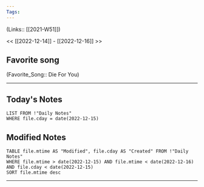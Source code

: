 ```yaml
---
Tags:
---
```

(Links:: [[2021-W51]])

<< [[2022-12-14]] - [[2022-12-16]] >>
## Favorite song
(Favorite_Song:: Die For You)
___
## Today's Notes
```dataview
LIST FROM !"Daily Notes"
WHERE file.cday = date(2022-12-15)
```
## Modified Notes
```dataview
TABLE file.mtime AS "Modified", file.cday AS "Created" FROM !"Daily Notes" 
WHERE file.mtime > date(2022-12-15) AND file.mtime < date(2022-12-16) AND file.cday < date(2022-12-15)
SORT file.mtime desc
```
___
